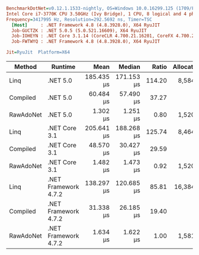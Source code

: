 ``` ini

BenchmarkDotNet=v0.12.1.1533-nightly, OS=Windows 10.0.16299.125 (1709/FallCreatorsUpdate/Redstone3)
Intel Core i7-3770K CPU 3.50GHz (Ivy Bridge), 1 CPU, 8 logical and 4 physical cores
Frequency=3417995 Hz, Resolution=292.5692 ns, Timer=TSC
  [Host]     : .NET Framework 4.8 (4.8.3928.0), X64 RyuJIT
  Job-GUCTZK : .NET 5.0.5 (5.0.521.16609), X64 RyuJIT
  Job-IOHEYN : .NET Core 3.1.14 (CoreCLR 4.700.21.16201, CoreFX 4.700.21.16208), X64 RyuJIT
  Job-FWTWYQ : .NET Framework 4.8 (4.8.3928.0), X64 RyuJIT

Jit=RyuJit  Platform=X64  

```
|    Method |              Runtime |       Mean |     Median |  Ratio | Allocated |
|---------- |--------------------- |-----------:|-----------:|-------:|----------:|
|      Linq |             .NET 5.0 | 185.435 μs | 171.153 μs | 114.20 |   8,584 B |
|  Compiled |             .NET 5.0 |  60.484 μs |  57.490 μs |  37.27 |         - |
| RawAdoNet |             .NET 5.0 |   1.302 μs |   1.251 μs |   0.80 |   1,520 B |
|      Linq |        .NET Core 3.1 | 205.641 μs | 188.268 μs | 125.74 |   8,464 B |
|  Compiled |        .NET Core 3.1 |  48.570 μs |  30.427 μs |  29.59 |         - |
| RawAdoNet |        .NET Core 3.1 |   1.482 μs |   1.473 μs |   0.92 |   1,520 B |
|      Linq | .NET Framework 4.7.2 | 138.297 μs | 120.685 μs |  85.81 |  16,384 B |
|  Compiled | .NET Framework 4.7.2 |  31.338 μs |  26.185 μs |  19.40 |         - |
| RawAdoNet | .NET Framework 4.7.2 |   1.634 μs |   1.622 μs |   1.00 |   1,581 B |
